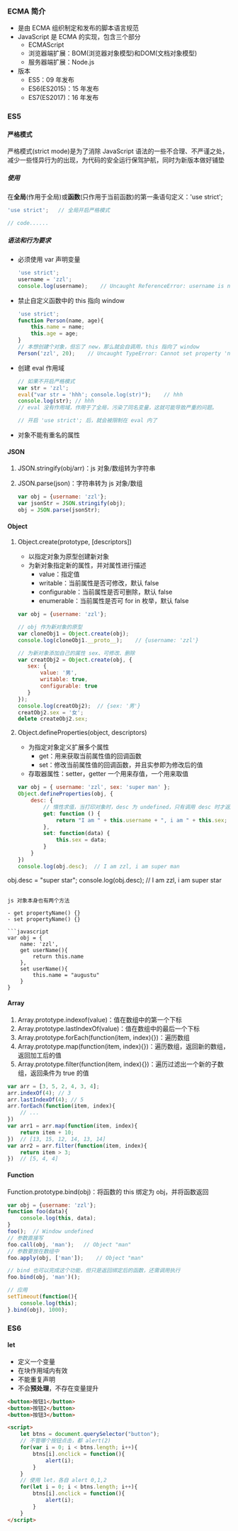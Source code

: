 ### ECMA 简介

- 是由 ECMA 组织制定和发布的脚本语言规范
- JavaScript 是 ECMA 的实现，包含三个部分
  - ECMAScript
  - 浏览器端扩展：BOM(浏览器对象模型)和DOM(文档对象模型)
  - 服务器端扩展：Node.js
- 版本
  - ES5：09 年发布
  - ES6(ES2015)：15 年发布
  - ES7(ES2017)：16 年发布

### ES5

#### 严格模式

严格模式(strict mode)是为了消除 JavaScript 语法的一些不合理、不严谨之处，减少一些怪异行为的出现，为代码的安全运行保驾护航，同时为新版本做好铺垫

##### 使用

在**全局**(作用于全局)或**函数**(只作用于当前函数)的第一条语句定义：'use strict';

```javascript
'use strict';	// 全局开启严格模式

// code......
```

##### 语法和行为要求

- 必须使用 var 声明变量

  ```javascript
  'use strict';
  username = 'zzl';
  console.log(username);	// Uncaught ReferenceError: username is not defined
  ```

- 禁止自定义函数中的 this 指向 window

  ```javascript
  'use strict';
  function Person(name, age){
      this.name = name;
      this.age = age;
  }
  // 本想创建个对象，但忘了 new，那么就会自调用，this 指向了 window
  Person('zzl', 20);	// Uncaught TypeError: Cannot set property 'name' of undefined
  ```

- 创建 eval 作用域

  ```javascript
  // 如果不开启严格模式
  var str = 'zzl';
  eval("var str = 'hhh'; console.log(str)");	// hhh
  console.log(str);	// hhh
  // eval 没有作用域，作用于了全局，污染了同名变量，这就可能导致严重的问题。
  
  // 开启 'use strict'; 后，就会被限制在 eval 内了
  ```

- 对象不能有重名的属性

#### JSON

1. JSON.stringify(obj/arr)：js 对象/数组转为字符串

2. JSON.parse(json)：字符串转为 js 对象/数组

   ```javascript
   var obj = {username: 'zzl'};
   var jsonStr = JSON.stringify(obj);
   obj = JSON.parse(jsonStr);
   ```

#### Object

1. Object.create(prototype, [descriptors])

   - 以指定对象为原型创建新对象
   - 为新对象指定新的属性，并对属性进行描述
     - value：指定值
     - writable：当前属性是否可修改，默认 false
     - configurable：当前属性是否可删除，默认 false
     - enumerable：当前属性是否可 for in 枚举，默认 false

   ```javascript
   var obj = {username: 'zzl'};
   
   // obj 作为新对象的原型
   var cloneObj1 = Object.create(obj);
   console.log(cloneObj1.__proto__);	// {username: 'zzl'}
   
   // 为新对象添加自己的属性 sex、可修改、删除
   var creatObj2 = Object.create(obj, {
      sex: {
          value: '男',
          writable: true,
          configurable: true
      }
   });
   console.log(creatObj2);	// {sex: '男'}
   creatObj2.sex = '女';
   delete createObj2.sex;
   ```

   

2. Object.defineProperties(object, descriptors)

   - 为指定对象定义扩展多个属性
     - get：用来获取当前属性值的回调函数
     - set：修改当前属性值的回调函数，并且实参即为修改后的值
   - 存取器属性：setter，getter 一个用来存值，一个用来取值

   ```javascript
   var obj = { username: 'zzl', sex: 'super man' };
   Object.defineProperties(obj, {
       desc: {
           // 惰性求值，当打印对象时，desc 为 undefined，只有调用 desc 时才返回
           get: function () {
               return "I am " + this.username + ", i am " + this.sex;
           },
           set: function(data) {
               this.sex = data;
           }
       }
   })
   console.log(obj.desc);  // I am zzl, i am super man
obj.desc = "super star"; 
   console.log(obj.desc);  // I am zzl, i am super star
   ```
   
   js 对象本身也有两个方法
   
   - get propertyName() {}
   - set propertyName() {}
   
   ```javascript
   var obj = {
       name: 'zzl',
       get userName(){
           return this.name
       },
       set userName(){
           this.name = "augustu"
       }
   }
   ```

#### Array

1. Array.prototype.indexof(value)：值在数组中的第一个下标
2. Array.prototype.lastIndexOf(value)：值在数组中的最后一个下标
3. Array.prototype.forEach(function(item, index){})：遍历数组
4. Array.prototype.map(function(item, index){})：遍历数组，返回新的数组，返回加工后的值
5. Array.prototype.filter(function(item, index){})：遍历过滤出一个新的子数组，返回条件为 true 的值

```javascript
var arr = [3, 5, 2, 4, 3, 4];
arr.indexOf(4);	// 3
arr.lastIndexOf(4);	// 5
arr.forEach(function(item, index){
    // ...
})
var arr1 = arr.map(function(item, index){
    return item + 10;
})	// [13, 15, 12, 14, 13, 14]
var arr2 = arr.filter(function(item, index){
    return item > 3;
})	// [5, 4, 4]
```

#### Function

Function.prototype.bind(obj)：将函数的 this 绑定为 obj，并将函数返回

```javascript
var obj = {username: 'zzl'};
function foo(data){
    console.log(this, data);
}
foo();	// Window undefined
// 参数直接写
foo.call(obj, 'man');	// Object "man"
// 参数要放在数组中
foo.apply(obj, ['man']);	// Object "man"

// bind 也可以完成这个功能，但只是返回绑定后的函数，还需调用执行
foo.bind(obj, 'man')();

// 应用
setTimeout(function(){
    console.log(this);
}.bind(obj), 1000);
```

### ES6

#### let

- 定义一个变量
- 在块作用域内有效
- 不能重复声明
- 不会**预处理**，不存在变量提升

```html
<button>按钮1</button>
<button>按钮2</button>
<button>按钮3</button>

<script>
	let btns = document.querySelector("button");
    // 不管哪个按钮点击，都 alert(2)
    for(var i = 0; i < btns.length; i++){
        btns[i].onclick = function(){
            alert(i);
        }
    }
    // 使用 let，各自 alert 0,1,2
    for(let i = 0; i < btns.length; i++){
        btns[i].onclick = function(){
            alert(i);
        }
    } 
</script>
```





































